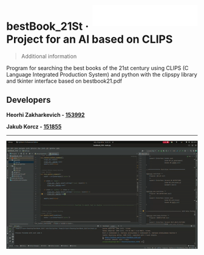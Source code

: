 <img src="./images/put_logo_text.png" alt="Logo of the project" align="right">

# bestBook_21St &middot; Project for an AI based on CLIPS
> Additional information

Program for searching the best books of the 21st century using CLIPS (C Language Integrated Production System) and python with the clipspy library and tkinter interface based on bestbook21.pdf

## Developers
**Heorhi Zakharkevich - [153992](https://usosweb.put.poznan.pl/kontroler.php?_action=katalog2/osoby/pokazOsobe&os_id=107761)**

**Jakub Korcz - [151855](https://usosweb.put.poznan.pl/kontroler.php?_action=katalog2/osoby/pokazOsobe&os_id=105535)**

---

![](https://github.com/Irrisorr/bestBook_21St/blob/main/images/gif.gif)
